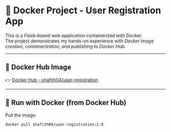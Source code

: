 # 🚀 Docker Project - User Registration App

This is a *Flask-based web application* containerized with Docker.  
The project demonstrates my hands-on experience with *Docker image creation, containerization, and publishing to Docker Hub*.

---

## 🔗 Docker Hub Image
👉 [Docker Hub - shafith04/user-registration](https://hub.docker.com/r/shafith04/user-registration)

---

## 🐳 Run with Docker (from Docker Hub)
Pull the image:
```bash
docker pull shafith04/user-registration:1.0

